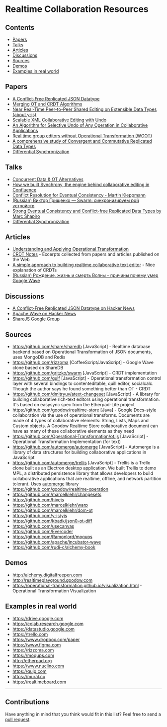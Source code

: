 # Realtime Collaboration Resources

## Contents
- [Papers](#papers)
- [Talks](#talks)
- [Articles](#articles)
- [Discussions](#discussions)
- [Sources](#sources)
- [Demos](#demos)
- [Examples in real world](#examples-in-real-world)

## Papers

* [A Conflict-Free Replicated JSON Datatype](https://arxiv.org/pdf/1608.03960.pdf)
* [Merging OT and CRDT Algorithms](https://hal.inria.fr/hal-00957167/document)
* [Near Real-Time Peer-to-Peer Shared Editing on Extensible Data Types (about y-js)](https://github.com/y-js/yjs/files/695979/yjs.pdf)
* [Scalable XML Collaborative Editing with Undo](https://arxiv.org/pdf/1010.3615.pdf)
* [An Algorithm for Selective Undo of Any Operation in Collaborative Applications](https://binshao.info/download/undo-group2010.pdf)
* [Real time group editors without Operational Transformation (WOOT)](https://hal.inria.fr/inria-00071240/document)
* [A comprehensive study of Convergent and Commutative Replicated Data Types](http://hal.upmc.fr/inria-00555588/document)
* [Differential Synchronization](https://neil.fraser.name/writing/sync/eng047-fraser.pdf)

## Talks

* [Concurrent Data & OT Alternatives](https://www.youtube.com/watch?v=zo8uGlqQaCo)
* [How we built Synchrony, the engine behind collaborative editing in Confluence](https://www.youtube.com/watch?v=EgCYd6ei7QI)
* [Conflict Resolution for Eventual Consistency - Martin Kleppmann](https://www.youtube.com/watch?v=yCcWpzY8dIA)
* [(Russian) Виктор Грищенко — Swarm: синхронизируем рой устройств](https://www.youtube.com/watch?v=1ddm7WCMclA)
* [Strong Eventual Consistency and Conflict-free Replicated Data Types by Marc Shapiro](https://www.youtube.com/watch?v=oyUHd894w18)
* [Differential Synchronization](https://www.youtube.com/watch?v=S2Hp_1jqpY8)

## Articles

* [Understanding and Applying Operational Transformation](http://www.codecommit.com/blog/java/understanding-and-applying-operational-transformation)
* [CRDT Notes](https://github.com/pfrazee/crdt_notes) - Excerpts collected from papers and articles published on the Web
* [A simple approach to building realtime collaborative text editor](http://digitalfreepen.com/2017/10/06/simple-real-time-collaborative-text-editor.html) - Nice explanation of CRDTs
* [(Russian) Рождение, жизнь и смерть Волны - причины почему умер Google Wave](https://geektimes.ru/post/139475)

## Discussions

* [A Conflict-Free Replicated JSON Datatype on Hacker News](https://news.ycombinator.com/item?id=12303100)
* [Apache Wave on Hacker News](https://news.ycombinator.com/item?id=7532059)
* [ShareJS Google Group](https://groups.google.com/forum/#!forum/sharejs)

## Sources

* https://github.com/share/sharedb [JavaScript] - Realtime database backend based on Operational Transformation of JSON documents, uses MongoDB and Redis
* https://github.com/rizzoma [CoffeeScript/JavaScript] - Google Wave clone based on ShareDB
* https://github.com/gritzko/swarm [JavaScript] - CRDT implementation
* https://github.com/gulf [JavaScript] - Operational transformation control layer with several bindings to contenteditable, quill editor, socialcalc. Though the author says he found something better than OT - CRDT
* https://github.com/dmitryuv/atext-changeset [JavaScript] - A library for building collaborative rich-text editors using operational transformation. It's based on easysync spec from the Etherpad-Lite project
* https://github.com/goodow/realtime-store [Java] - Google Docs–style collaboration via the use of operational transforms. Documents are made of 4 types of collaborative elements: String, Lists, Maps and Custom objects. A Goodow Realtime Store collaborative document can have as many of these collaborative elements as they need
* https://github.com/Operational-Transformation/ot.js [JavaScript] - Operational Transformation Implementation (for text)
* https://github.com/automerge/automerge [JavaScript] - Automerge is a library of data structures for building collaborative applications in JavaScript
* https://github.com/automerge/trellis [JavaScript] - Trellis is a Trello clone built as an Electron desktop application. We built Trellis to demo MPL, a distributed persistence library that allows developers to build collaborative applications that are realtime, offline, and network partition tolerant. Uses [automerge](https://github.com/automerge/automerge) library
* https://github.com/goodow/realtime-operation
* https://github.com/marcelklehr/changesets
* https://github.com/hivejs
* https://github.com/marcelklehr/warp
* https://github.com/marcelklehr/dom-ot
* https://github.com/y-js/yjs
* https://github.com/kbadk/json0-ot-diff
* https://github.com/usecanvas
* https://github.com/Evercoder
* https://github.com/Ramonlord/moqups
* https://github.com/apache/incubator-wave 
* https://github.com/rudi-c/alchemy-book

## Demos
* http://alchemy.digitalfreepen.com
* http://realtimeplayground.goodow.com
* https://operational-transformation.github.io/visualization.html - Operational Transformation Visualization

## Examples in real world

* https://drive.google.com
* https://colab.research.google.com
* https://datastudio.google.com
* https://trello.com
* https://www.dropbox.com/paper
* https://www.figma.com
* https://rizzoma.com
* https://moqups.com
* http://etherpad.org
* https://www.nuclino.com
* https://quip.com
* https://mural.co
* https://realtimeboard.com

----

## Contributions

Have anything in mind that you think would fit in this list? Feel free to send a [pull request](https://github.com/stas-sl/awesome-realtime-collaboration/pulls).
